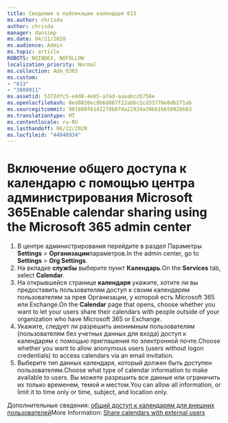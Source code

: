 ```yaml
---
title: Сведения о публикации календаря 613
ms.author: chrisda
author: chrisda
manager: dansimp
ms.date: 04/21/2020
ms.audience: Admin
ms.topic: article
ROBOTS: NOINDEX, NOFOLLOW
localization_priority: Normal
ms.collection: Adm_O365
ms.custom:
- "613"
- "3800011"
ms.assetid: 5372dfc5-e4d8-4e65-a7ad-aaaabccb758e
ms.openlocfilehash: 0ed8826ec8b6d867f22abbc2cd33776e8db271ab
ms.sourcegitcommit: 981880f6141278b87da22924a39bb1bb5892bb83
ms.translationtype: MT
ms.contentlocale: ru-RU
ms.lasthandoff: 06/22/2020
ms.locfileid: "44840934"
---
```

# <a name="enable-calendar-sharing-using-the-microsoft-365-admin-center"></a><span data-ttu-id="2490f-102">Включение общего доступа к календарю с помощью центра администрирования Microsoft 365</span><span class="sxs-lookup"><span data-stu-id="2490f-102">Enable calendar sharing using the Microsoft 365 admin center</span></span>

1. <span data-ttu-id="2490f-103">В центре администрирования перейдите в раздел Параметры **Settings**   >   **Организации**параметров.</span><span class="sxs-lookup"><span data-stu-id="2490f-103">In the admin center, go to  **Settings**  >  **Org Settings**.</span></span>
2. <span data-ttu-id="2490f-104">На вкладке **службы** выберите пункт **Календарь**.</span><span class="sxs-lookup"><span data-stu-id="2490f-104">On the  **Services**  tab, select  **Calendar**.</span></span>
3. <span data-ttu-id="2490f-105">На открывшейся странице **календаря** укажите, хотите ли вы предоставить пользователям доступ к своим календарям пользователям за прев Организации, у которой есть Microsoft 365 или Exchange.</span><span class="sxs-lookup"><span data-stu-id="2490f-105">On the  **Calendar**  page that opens, choose whether you want to let your users share their calendars with people outside of your organization who have Microsoft 365 or Exchange.</span></span>
4. <span data-ttu-id="2490f-106">Укажите, следует ли разрешить анонимным пользователям (пользователям без учетных данных для входа) доступ к календарям с помощью приглашения по электронной почте.</span><span class="sxs-lookup"><span data-stu-id="2490f-106">Choose whether you want to allow anonymous users (users without logon credentials) to access calendars via an email invitation.</span></span>
5. <span data-ttu-id="2490f-107">Выберите тип данных календаря, который должен быть доступен пользователям.</span><span class="sxs-lookup"><span data-stu-id="2490f-107">Choose what type of calendar information to make available to users.</span></span> <span data-ttu-id="2490f-108">Вы можете разрешить все данные или ограничить их только временем, темой и местом.</span><span class="sxs-lookup"><span data-stu-id="2490f-108">You can allow all information, or limit it to time only or time, subject, and location only.</span></span>

<span data-ttu-id="2490f-109">Дополнительные сведения: [общий доступ к календарям для внешних пользователей](https://docs.microsoft.com/microsoft-365/admin/manage/share-calendars-with-external-users)</span><span class="sxs-lookup"><span data-stu-id="2490f-109">More Information: [Share calendars with external users](https://docs.microsoft.com/microsoft-365/admin/manage/share-calendars-with-external-users)</span></span>
